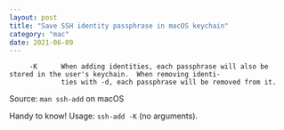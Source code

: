```yaml
---
layout: post
title: "Save SSH identity passphrase in macOS keychain"
category: "mac"
date: 2021-06-09
---
```


```
     -K      When adding identities, each passphrase will also be stored in the user's keychain.  When removing identi-
             ties with -d, each passphrase will be removed from it.
```

Source: `man ssh-add` on macOS

Handy to know!  Usage: `ssh-add -K` (no arguments).


